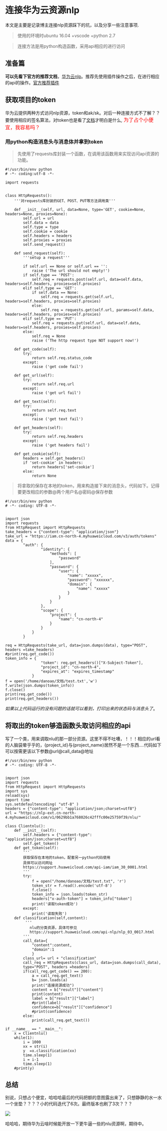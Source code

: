 # 连接华为云资源nlp
本文是主要是记录博主连接nlp资源踩下的坑，以及分享一些注意事项.
>使用的环境时ubuntu 16.04 +vscode +python 2.7

> 连接方法是用python构造函数，采用api相应的进行访问

## 准备篇 
**可以先看下官方的推荐文档**，[华为云nlp](https://support.huaweicloud.com/api-nlp/nlp_03_0030.html)。推荐先使用插件操作之后，在进行相应的api的操作。[官方推荐插件](https://support.huaweicloud.com/nlp_faq/nlp_02_0002.html)


## 获取项目的token
华为云提供两种方式访问nlp资源，token和ak/sk。对后一种连接方式不了解？？要使用相应的签名算法，对token也是看了[文档](https://support.huaweicloud.com/api-iam/iam_30_0001.html)才明白是什么,<font color =red size =3> 为了占个小便宜，我容易吗？</font>
### 用python构造消息头与消息体并拿到token
>先使用了requests库封装一个函数，在调用该函数用来实现访问api资源的功能。

```
#!/usr/bin/env python
# -*- coding:utf-8 -*-

import requests


class HttpRequests():
    '''对requests库封装的GET、POST、PUT等方法调用类'''

    def __init__(self, url, data=None, type='GET', cookie=None, headers=None, proxies=None):
        self.url = url
        self.data = data
        self.type = type
        self.cookie = cookie
        self.headers = headers
        self.proxies = proxies
        self.send_request()

    def send_request(self):
        '''setup a request'''

        if self.url == None or self.url == '':
            raise ('The url should not empty!')
        if self.type == 'POST':
            self.req = requests.post(self.url, data=self.data, headers=self.headers, proxies=self.proxies)
        elif self.type == 'GET':
            if self.data == None:
                self.req = requests.get(self.url, headers=self.headers, proxies=self.proxies)
            else:
                self.req = requests.get(self.url, params=self.data, headers=self.headers, proxies=self.proxies)
        elif self.type == 'PUT':
            self.req = requests.put(self.url, data=self.data, headers=self.headers, proxies=self.proxies)
        else:
            self.req = None
            raise ('The http request type NOT support now!')

    def get_code(self):
        try:
            return self.req.status_code
        except:
            raise ('get code fail')

    def get_url(self):
        try:
            return self.req.url
        except:
            raise ('get url fail')

    def get_text(self):
        try:
            return self.req.text
        except:
            raise ('get text fail')

    def get_headers(self):
        try:
            return self.req.headers
        except:
            raise ('get headers fail')

    def get_cookie(self):
        headers = self.get_headers()
        if 'set-cookie' in headers:
            return headers['set-cookie']
        else:
            return None

```
> 将拿取的保存在本地的token，用来构造接下来的消息头，代码如下。记得要更改相应的参数@两个用户名@密码@保存参数

```
#!/usr/bin/env python
# -*- coding: UTF-8 -*-


import json
import requests
from HttpRequest import HttpRequests
take_headers = {"content-type": "application/json"}
take_url = "https://iam.cn-north-4.myhuaweicloud.com/v3/auth/tokens"
data = {
        "auth": {
                "identity": {
                    "methods": [
                        "password"
                    ],
                    "password": {
                        "user": {
                            "name": "xxxxx",
                            "password": "xxxxxx",
                            "domain": {
                                "name": "xxxxx"
                            }
                        }
                    }
                },
                "scope": {
                    "project": {
                        "name": "cn-north-4"
                    }
                }
            }
        }

req = HttpRequests(take_url, data=json.dumps(data), type="POST", headers =take_headers)
#print(req.get_code())
token_info = {
                "token": req.get_headers()["X-Subject-Token"],
                "project_id": "cn-north-4",
                "expires_at": "expires_timestamp"
            }
f = open('/home/danoao/文档/test.txt','w')
f.write(json.dumps(token_info))
f.close()
print(req.get_code())
print(req.get_headers())
```
*如果以上代码运行的没有问题的话就可以看到，打印出来的状态码与消息头了*。

## 将取出的token够造函数头取访问相应的api
写了一个类，用来调取nlu的那一部分资源。这里不得不吐嘈，！！！相应的url看的人脑袋晕乎乎的，{project_id}与{project_name}居然不是一个东西....代码如下
可以按需更该以下参数@url@call_data@地址

```
#!/usr/bin/env python
# -*- coding: UTF-8 -*-


import json
import requests
from HttpRequest import HttpRequests
import sys
reload(sys)
import time
sys.setdefaultencoding( "utf-8" )
headers = {"content-type": "application/json;charset=utf8"}
url = "https://nlp-ext.cn-north-4.myhuaweicloud.com/v1/0629bb1a768026c42fffc00e25759f39/nlu/"

class Clientnlu():
    def __init__(self):
        self.headers = {"content-type": "application/json;charset=utf8"}
        self.get_token()
    def get_token(self):
        '''
        获取保存在本地的token，配套另一python代码使用
        具体可以访问网址
        https://support.huaweicloud.com/api-iam/iam_30_0001.html
        '''
        try:
            f = open("/home/danoao/文档/test.txt", 'r')
            token_str = f.read().encode('utf-8')
            f.close()
            token_info = json.loads(token_str)
            headers["x-auth-token"] = token_info["token"]
            print('读取token成功')
        except:
            print('读取失败')
    def classification(self,content):
         '''
           nlu的分类资源，具体可参见
           https://support.huaweicloud.com/api-nlp/nlp_03_0017.html
        '''
        call_data={
            "content":content,
            "domain":1
            }
        class_url= url + "classification"
        call_req = HttpRequests(class_url, data=json.dumps(call_data),
        type="POST", headers =headers)
        if(call_req.get_code() == 200):
            a = call_req.get_text()
            b= json.loads(a)
            print("连接资源成功")
            content = b["result"]["content"]
            print(content)
            label = b["result"]["label"]
            #print(label)
            confidence=b["result"]["confidence"]
            #print(confidence)
        else:
            print(call_req.get_text())

if __name__ == "__main__":
    x = Clientnlu()
    while(1):
        i = 1000
        xx = str(i)
        y  =x.classification(xx)
        time.sleep(1)
        i = i-1
        time.sleep(1)
    #print(y)
```
## 总结
别说，只想占个便宜，哈哈哈最后的代码把额的意图露出来了，只想静静的水一水一个坐垫？？？？小的代码迭代了6次。最终版本也刷了3次？？？

<img src = "https://github.com/daniao2017/daniao2017.github.io/tree/master/img/in_post/敏捷开发/1.png">

哈哈哈，期待华为云啥时候能开放一下更牛逼一些的nlu资源啊，期待中。
